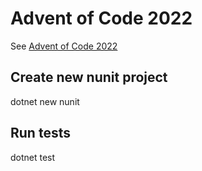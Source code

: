 # Advent of Code 2022

See [Advent of Code 2022](https://adventofcode.com/2022)

## Create new nunit project
dotnet new nunit

## Run tests
dotnet test
